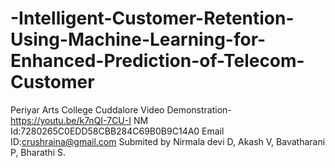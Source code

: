 # -Intelligent-Customer-Retention-Using-Machine-Learning-for-Enhanced-Prediction-of-Telecom-Customer
Periyar Arts College Cuddalore
Video Demonstration-https://youtu.be/k7nQI-7CU-I
NM Id:7280265C0EDD58CBB284C69B0B9C14A0
Email ID:crushraina@gmail.com
Submited by 
Nirmala devi D,
Akash V,
Bavatharani P,
Bharathi S.
